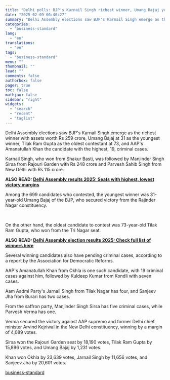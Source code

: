 ```yaml
---
title: "Delhi polls: BJP's Karnail Singh richest winner, Umang Bajaj youngest"
date: "2025-02-09 00:40:27"
summary: "Delhi Assembly elections saw BJP's Karnail Singh emerge as the richest winner with assets worth Rs 259 crore, Umang Bajaj at 31 as the youngest winner, Tilak Ram Gupta as the oldest contestant at 73, and AAP's Amanatullah Khan the candidate with the highest, 19, criminal cases. Karnail Singh, who..."
categories:
  - "business-standard"
lang:
  - "en"
translations:
  - "en"
tags:
  - "business-standard"
menu: ""
thumbnail: ""
lead: ""
comments: false
authorbox: false
pager: true
toc: false
mathjax: false
sidebar: "right"
widgets:
  - "search"
  - "recent"
  - "taglist"
---
```


Delhi Assembly elections saw BJP's Karnail Singh emerge as the richest winner with assets worth Rs 259 crore, Umang Bajaj at 31 as the youngest winner, Tilak Ram Gupta as the oldest contestant at 73, and AAP's Amanatullah Khan the candidate with the highest, 19, criminal cases.

Karnail Singh, who won from Shakur Basti, was followed by Manjinder Singh Sirsa from Rajouri Garden with Rs 248 crore and Parvesh Sahib Singh from New Delhi with Rs 115 crore. 

**ALSO READ: [Delhi Assembly results 2025: Seats with highest, lowest victory margins](/elections/delhi-elections/delhi-assembly-results-2025-aap-bjp-highest-lowest-victory-margins-125020801067_1.html)**

Among the 699 candidates who contested, the youngest winner was 31-year-old Umang Bajaj of the BJP, who secured victory from the Rajinder Nagar constituency.

 

On the other hand, the oldest candidate to contest was 73-year-old Tilak Ram Gupta, who won from the Tri Nagar seat. 

**ALSO READ: [Delhi Assembly election results 2025: Check full list of winners here](/elections/delhi-elections/delhi-assembly-election-results-2025-full-list-of-winners-aap-bjp-congress-125020800129_1.html)**

Several winning candidates also have pending criminal cases, according to a report by the Association for Democratic Reforms.

AAP's Amanatullah Khan from Okhla is one such candidate, with 19 criminal cases against him, followed by Kuldeep Kumar from Kondli with seven cases.

Aam Aadmi Party's Jarnail Singh from Tilak Nagar has four, and Sanjeev Jha from Burari has two cases.

From the saffron party, Manjinder Singh Sirsa has five criminal cases, while Parvesh Verma has one.

Verma secured the victory against AAP supremo and former Delhi chief minister Arvind Kejriwal in the New Delhi constituency, winning by a margin of 4,089 votes.

Sirsa won the Rajouri Garden seat by 18,190 votes, Tilak Ram Gupta by 15,896 votes, and Umang Bajaj by 1,231 votes.

Khan won Okhla by 23,639 votes, Jarnail Singh by 11,656 votes, and Sanjeev Jha by 20,601 votes.

[business-standard](https://www.business-standard.com/elections/delhi-elections/delhi-polls-bjp-s-karnail-singh-richest-winner-umang-bajaj-youngest-125020801434_1.html)

